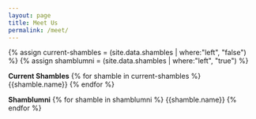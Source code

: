 ```yaml
---
layout: page
title: Meet Us
permalink: /meet/
---
```


{% assign current-shambles = (site.data.shambles | where:"left", "false") %}
{% assign shamblumni = (site.data.shambles | where:"left", "true") %}

__Current Shambles__
{% for shamble in current-shambles %}
    {{shamble.name}}
{% endfor %}

__Shamblumni__
{% for shamble in shamblumni %}
    {{shamble.name}}
{% endfor %}

